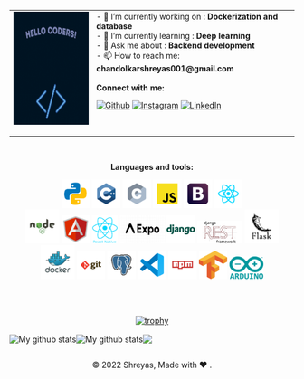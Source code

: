<table align="center">
  <tr>
  <td valign="top"><div>
 <kbd>
<img src="images/Hello2.gif" width="200" height="200"/>    <p align = "right"> 
 </kbd>
</div></td>
    <td valign="top"><div>
- 🔭 I’m currently working on : <b>Dockerization and database</b><br/>
- 🌱 I’m currently learning : <b>Deep learning</b><br/>
- 💬 Ask me about : <b>Backend development</b><br/>
- 📫 How to reach me: <b>chandolkarshreyas001@gmail.com</b>
</div>
<br/>
<b>Connect with me:</b>

[<img alt="Github" src="https://img.shields.io/badge/GitHub-%2312100E.svg?&style=for-the-badge&logo=Github&logoColor=white" />](https://github.com/Chandolkar001)
[<img alt="Instagram" src="https://img.shields.io/badge/Instagram-E4405F?style=for-the-badge&logo=instagram&logoColor=white" />](https://www.instagram.com/shreyasc_01/)
[<img alt="LinkedIn" src="https://img.shields.io/badge/LinkedIn-0077B5?style=for-the-badge&logo=linkedin&logoColor=white" />](https://www.linkedin.com/in/shreyas-chandolkar-056847214/)
</td>
  </tr>
</table>

<br/>
<p align="center" >
  <b>Languages and tools:</b>
</p>

<p align="center">
	<img src="images/python.svg" width="50" height="50"/>
	<img src="images/c++.svg" width="50" height="50"/>
	<img src="images/c.svg" width="50" height="50"/>
	<img src="images/javascript.svg" width="50" height="50"/>
	<img src="images/boostrap.svg" width="50" height="50"/>
	<img src="images/react.svg" width="50" height="50"/><br>
	<img src="images/nodejs.svg" width="60" height="60"/>
	<img src="images/angular.svg" width="50" height="50"/>
	<img src="images/reactnative.png" width="45" height="50"/>
	<img src="images/expo.png" width="80" height="50"/>
	<img src="images/django.svg" width="50" height="50"/>
	<img src="images/drf.png" width="80" height="40"/>
	<img src="images/flask.svg" width="60" height="60"/><br>
	<img src="images/docker.svg" width="60" height="60"/>
	<img src="images/git.svg" width="50" height="50"/>
	<img src="images/postgresql.svg" width="50" height="50"/>
	<img src="images/vscode.svg" width="50" height="50"/>
	<img src="images/npm.svg" width="50" height="50"/>
	<img src="images/tensorflow.png" width="50" height="50"/>
	<img src="images/arduino.png" width="60" height="40"/>
</p>
<br/><br/>

<div align = "center">

[![trophy](https://github-profile-trophy.vercel.app/?username=Chandolkar001)](https://github.com/ryo-ma/github-profile-trophy)

</div>

	




<p align="center">
<table align="center">
  <tr>
 <img align="center" src="https://github-readme-streak-stats.herokuapp.com?user=Chandolkar001&hide_border=true&date_format=M%20j%5B%2C%20Y%5D" alt="My github stats" />
<img align="center" src="https://github-readme-stats.vercel.app/api?username=Chandolkar001&show_icons=true&include_all_commits=true&hide_border=true" alt="My github stats" />
  </tr>
  <tr align="center">
<img align="center" src="https://github-readme-stats.vercel.app/api/top-langs/?username=Chandolkar001&layout=compact&hide_border=true" />
  </tr>
</table>
<p>



<p align="center"> © 2022 Shreyas, Made with ❤️ . </p>


